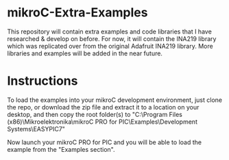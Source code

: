 # mikroC-Extra-Examples
This repository will contain extra examples and code libraries that I have researched &amp; develop on before. For now, it will contain the INA219 library which was replicated over from the original Adafruit INA219 library. More libraries and examples will be added in the near future.

# Instructions
To load the examples into your mikroC development environment, just clone the repo, or download the zip file and extract it to a location on your desktop, and then copy the root folder(s) to "C:\Program Files (x86)\Mikroelektronika\mikroC PRO for PIC\Examples\Development Systems\EASYPIC7\"

Now launch your mikroC PRO for PIC and you will be able to load the example from the "Examples section".
